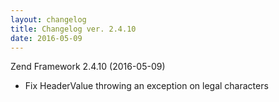 ```yaml
---
layout: changelog
title: Changelog ver. 2.4.10
date: 2016-05-09
---
```


Zend Framework 2.4.10 (2016-05-09)

- Fix HeaderValue throwing an exception on legal characters
